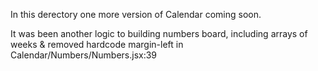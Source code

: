 In this derectory one more version of Calendar coming soon.


It was been another logic to building numbers board, including arrays of weeks & removed hardcode margin-left in 
Calendar/Numbers/Numbers.jsx:39
